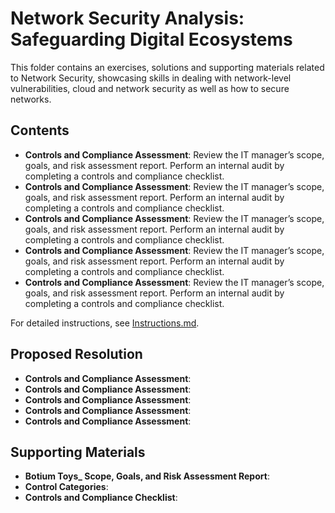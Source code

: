 # Network Security Analysis: Safeguarding Digital Ecosystems

This folder contains an exercises, solutions and supporting materials related to Network Security, showcasing skills in dealing with network-level vulnerabilities, cloud and network security as well as how to secure networks.

## Contents
- **Controls and Compliance Assessment**: Review the IT manager’s scope, goals, and risk assessment report. Perform an internal audit by completing a controls and compliance checklist.
- **Controls and Compliance Assessment**: Review the IT manager’s scope, goals, and risk assessment report. Perform an internal audit by completing a controls and compliance checklist.
- **Controls and Compliance Assessment**: Review the IT manager’s scope, goals, and risk assessment report. Perform an internal audit by completing a controls and compliance checklist.
- **Controls and Compliance Assessment**: Review the IT manager’s scope, goals, and risk assessment report. Perform an internal audit by completing a controls and compliance checklist.
- **Controls and Compliance Assessment**: Review the IT manager’s scope, goals, and risk assessment report. Perform an internal audit by completing a controls and compliance checklist.

For detailed instructions, see [Instructions.md](Instructions.md).

## Proposed Resolution
- **Controls and Compliance Assessment**: []()
- **Controls and Compliance Assessment**: []()
- **Controls and Compliance Assessment**: []()
- **Controls and Compliance Assessment**: []()
- **Controls and Compliance Assessment**: []()

## Supporting Materials
- **Botium Toys_ Scope, Goals, and Risk Assessment Report**: []()
- **Control Categories**: []()
- **Controls and Compliance Checklist**: []()
